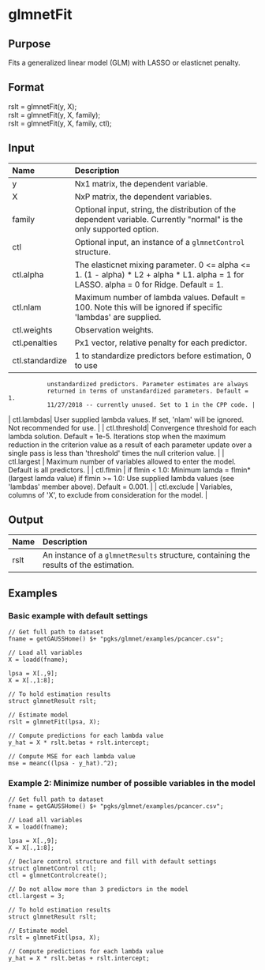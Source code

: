 # glmnetFit

## Purpose

Fits a generalized linear model (GLM) with LASSO or elasticnet penalty.

## Format

rslt = glmnetFit(y, X);  
rslt = glmnetFit(y, X, family);  
rslt = glmnetFit(y, X, family, ctl);

## Input
|Name|Description|
|:---- |:-----|
|y | Nx1 matrix, the dependent variable.|
|X | NxP matrix, the dependent variables.|
|family| Optional input, string, the distribution of the dependent variable. Currently "normal" is the only supported option.|
|ctl| Optional input, an instance of a `glmnetControl` structure.|
| ctl.alpha|         The elasticnet mixing parameter. 0 <= alpha <= 1.  (1 - alpha) * L2 + alpha * L1. alpha = 1 for LASSO. alpha = 0 for Ridge. Default = 1.|
| ctl.nlam |         Maximum number of lambda values. Default = 100. Note this will be ignored if specific 'lambdas' are supplied. |
| ctl.weights|       Observation weights. |
| ctl.penalties|     Px1 vector, relative penalty for each predictor. |
| ctl.standardize|   1 to standardize predictors before estimation, 0 to use
               unstandardized predictors. Parameter estimates are always
               returned in terms of unstandardized parameters. Default = 1.
               11/27/2018 -- currently unused. Set to 1 in the CPP code. |
| ctl.lambdas|       User supplied lambda values. If set, 'nlam' will be ignored. Not recommended for use. |
| ctl.threshold|     Convergence threshold for each lambda solution. Default = 1e-5. 
               Iterations stop when the maximum reduction in the criterion value
               as a result of each parameter update over a single pass
               is less than 'threshold' times the null criterion value. |
| ctl.largest  |     Maximum number of variables allowed to enter the model. Default is all predictors. |
| ctl.flmin    |     if flmin < 1.0:
                   Minimum lamda = flmin*(largest lamda value)
               if flmin >= 1.0:
                   Use supplied lambda values (see 'lambdas' member above). Default = 0.001. |
| ctl.exclude  |  Variables, columns of 'X', to exclude from consideration for the model. | 



## Output
|Name|Description|
|:----- |:----|
|rslt| An instance of a `glmnetResults` structure, containing the results of the estimation.|

## Examples

### Basic example with default settings

```
// Get full path to dataset
fname = getGAUSSHome() $+ "pgks/glmnet/examples/pcancer.csv";

// Load all variables
X = loadd(fname);

lpsa = X[.,9];
X = X[.,1:8];

// To hold estimation results
struct glmnetResult rslt;

// Estimate model
rslt = glmnetFit(lpsa, X);

// Compute predictions for each lambda value
y_hat = X * rslt.betas + rslt.intercept;

// Compute MSE for each lambda value
mse = meanc((lpsa - y_hat).^2);
```

### Example 2: Minimize number of possible variables in the model 

```
// Get full path to dataset
fname = getGAUSSHome() $+ "pgks/glmnet/examples/pcancer.csv";

// Load all variables
X = loadd(fname);

lpsa = X[.,9];
X = X[.,1:8];

// Declare control structure and fill with default settings
struct glmnetControl ctl;
ctl = glmnetControlcreate();

// Do not allow more than 3 predictors in the model
ctl.largest = 3;

// To hold estimation results
struct glmnetResult rslt;

// Estimate model
rslt = glmnetFit(lpsa, X);

// Compute predictions for each lambda value
y_hat = X * rslt.betas + rslt.intercept;
```
